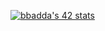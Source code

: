 
[![bbadda's 42 stats](https://badge.mediaplus.ma/greenbinary/bbadda)](https://github.com/oakoudad/badge42)
